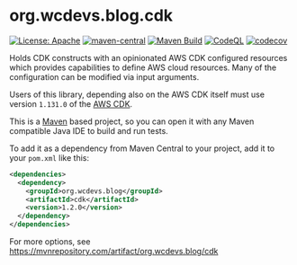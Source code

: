 # org.wcdevs.blog.cdk

[![License: Apache](https://img.shields.io/badge/License-Apache%202.0-blue)](https://opensource.org/licenses/Apache-2.0) [![maven-central](https://img.shields.io/maven-central/v/org.wcdevs.blog/cdk?style=flat)](https://mvnrepository.com/artifact/org.wcdevs.blog/cdk) [![Maven Build](https://github.com/lealceldeiro/org.wcdevs.blog.cdk/actions/workflows/maven.yml/badge.svg)](https://github.com/lealceldeiro/org.wcdevs.blog.cdk/actions/workflows/maven.yml) [![CodeQL](https://github.com/lealceldeiro/org.wcdevs.blog.cdk/actions/workflows/codeql-analysis.yml/badge.svg)](https://github.com/lealceldeiro/org.wcdevs.blog.cdk/actions/workflows/codeql-analysis.yml) [![codecov](https://codecov.io/gh/lealceldeiro/org.wcdevs.blog.cdk/branch/main/graph/badge.svg)](https://codecov.io/gh/lealceldeiro/org.wcdevs.blog.cdk)

Holds CDK constructs with an opinionated AWS CDK configured resources which provides capabilities
to define AWS cloud resources. Many of the configuration can be modified via input arguments.

Users of this library, depending also on the AWS CDK itself must use version `1.131.0` of the
[AWS CDK](https://mvnrepository.com/artifact/software.amazon.awscdk). 

This is a [Maven](https://maven.apache.org/) based project, so you can open it with any Maven
compatible Java IDE to build and run tests.

To add it as a dependency from Maven Central to your project, add it to your `pom.xml` like this:

```xml
<dependencies>
  <dependency>
    <groupId>org.wcdevs.blog</groupId>
    <artifactId>cdk</artifactId>
    <version>1.2.0</version>
  </dependency>
</dependencies>
```
For more options, see https://mvnrepository.com/artifact/org.wcdevs.blog/cdk
